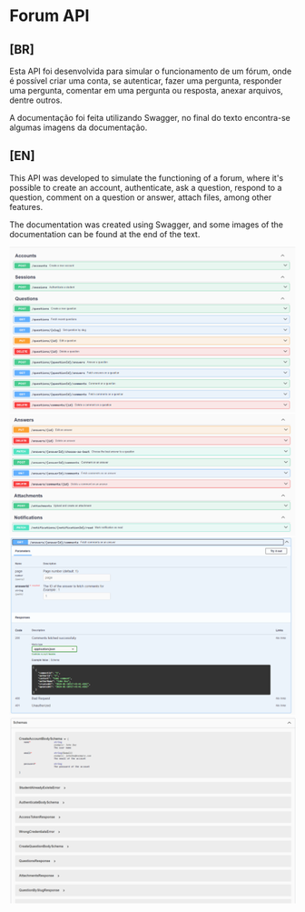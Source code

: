 # Forum API
## [BR]

Esta API foi desenvolvida para simular o funcionamento de um fórum, onde é possível criar uma conta, se autenticar, fazer uma pergunta, responder uma pergunta, comentar em uma pergunta ou resposta, anexar arquivos, dentre outros.

A documentação foi feita utilizando Swagger, no final do texto encontra-se algumas imagens da documentação.

## [EN]

This API was developed to simulate the functioning of a forum, where it's possible to create an account, authenticate, ask a question, respond to a question, comment on a question or answer, attach files, among other features.

The documentation was created using Swagger, and some images of the documentation can be found at the end of the text.

<img src="./github-images/documentation1.png">
<img src="./github-images/documentation2.png">
<img src="./github-images/documentation3.png">
<img src="./github-images/documentation4.png">
